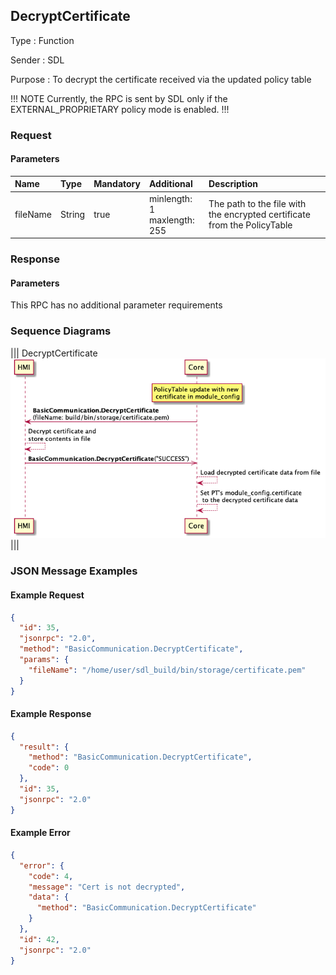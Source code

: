## DecryptCertificate

Type
: Function

Sender
: SDL

Purpose
: To decrypt the certificate received via the updated policy table

!!! NOTE
Currently, the RPC is sent by SDL only if the EXTERNAL_PROPRIETARY policy mode is enabled.
!!!

### Request

#### Parameters

|Name|Type|Mandatory|Additional|Description|
|:---|:---|:--------|:---------|:----------|
|fileName|String|true|minlength: 1<br>maxlength: 255|The path to the file with the encrypted certificate from the PolicyTable|

### Response

#### Parameters

This RPC has no additional parameter requirements

### Sequence Diagrams

|||
DecryptCertificate
![DecryptCertificate](./assets/DecryptCertificate.png)
|||

### JSON Message Examples

#### Example Request

```json
{
  "id": 35,
  "jsonrpc": "2.0",
  "method": "BasicCommunication.DecryptCertificate",
  "params": {
    "fileName": "/home/user/sdl_build/bin/storage/certificate.pem"
  }
}
```

#### Example Response

```json
{
  "result": {
    "method": "BasicCommunication.DecryptCertificate",
    "code": 0
  },
  "id": 35,
  "jsonrpc": "2.0"
}
```

#### Example Error

```json
{
  "error": {
    "code": 4,
    "message": "Cert is not decrypted",
    "data": {
      "method": "BasicCommunication.DecryptCertificate"
    }
  },
  "id": 42,
  "jsonrpc": "2.0"
}
```